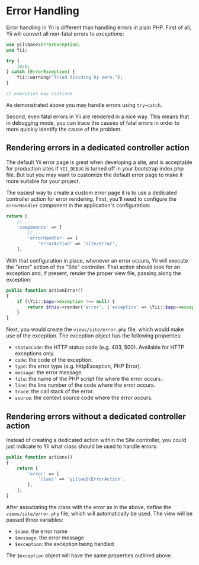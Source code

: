 Error Handling
==============

Error handling in Yii is different than handling errors in plain PHP. First of all, Yii will convert all non-fatal errors
to *exceptions*:

```php
use yii\base\ErrorException;
use Yii;

try {
	10/0;
} catch (ErrorException) {
	Yii::warning("Tried dividing by zero.");
}

// execution may continue
```

As demonstrated above you may handle errors using `try`-`catch`.


Second, even fatal errors in Yii are rendered in a nice way. This means that in debugging mode, you can trace the causes
of fatal errors in order to more quickly identify the cause of the problem.

Rendering errors in a dedicated controller action
-------------------------------------------------

The default Yii error page is great when developing a site, and is acceptable for production sites if `YII_DEBUG`
is turned off in your bootstrap index.php file. But but you may want to customize the default error page to make it
more suitable for your project.

The easiest way to create a custom error page it is to use a dedicated controller action for error rendering. First,
you'll need to configure the `errorHandler` component in the application's configuration:

```php
return [
    // ...
    'components' => [
        // ...
        'errorHandler' => [
            'errorAction' => 'site/error',
    ],
```

With that configuration in place, whenever an error occurs, Yii will execute the "error" action of the "Site" controller.
That action should look for an exception and, if present, render the proper view file, passing along the exception:

```php
public function actionError()
{
    if (\Yii::$app->exception !== null) {
        return $this->render('error', ['exception' => \Yii::$app->exception]);
    }
}
```

Next, you would create the `views/site/error.php` file, which would make use of the exception. The exception object has
the following properties:

- `statusCode`: the HTTP status code (e.g. 403, 500). Available for HTTP exceptions only.
- `code`: the code of the exception.
- `type`: the error type (e.g. HttpException, PHP Error).
- `message`: the error message.
- `file`: the name of the PHP script file where the error occurs.
- `line`: the line number of the code where the error occurs.
- `trace`: the call stack of the error.
- `source`: the context source code where the error occurs.

Rendering errors without a dedicated controller action
------------------------------------------------------

Instead of creating a dedicated action within the Site controller, you could just indicate to Yii what class should
be used to handle errors:

```php
public function actions()
{
    return [
        'error' => [
            'class' => 'yii\web\ErrorAction',
        ],
    ];
}
```

After associating the class with the error as in the above, define the `views/site/error.php` file, which will
automatically be used. The view will be passed three variables:

- `$name`: the error name
- `$message`: the error message
- `$exception`: the exception being handled

The `$exception` object will have the same properties outlined above.
